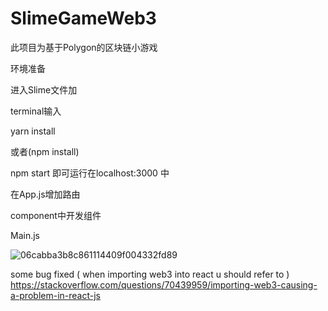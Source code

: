 # SlimeGameWeb3
此项目为基于Polygon的区块链小游戏

环境准备

进入Slime文件加

terminal输入

yarn install

或者(npm install)

npm start 即可运行在localhost:3000 中


在App.js增加路由

component中开发组件

Main.js

![06cabba3b8c861114409f004332fd89](https://user-images.githubusercontent.com/46783484/147363544-e58b2176-064e-4cc5-a323-c512f5fa1532.png)

some bug fixed ( when importing web3 into react u should refer to ) https://stackoverflow.com/questions/70439959/importing-web3-causing-a-problem-in-react-js
